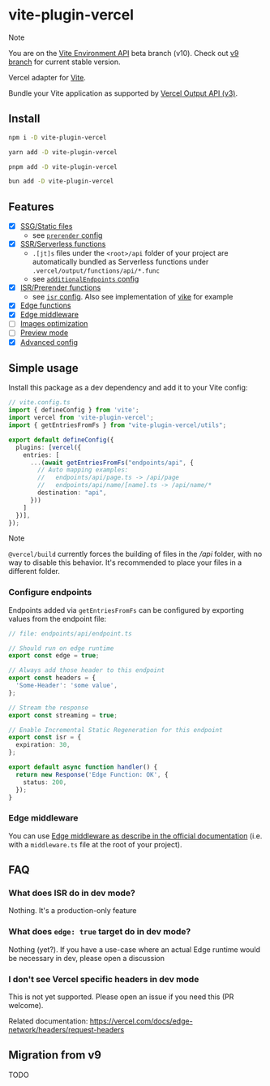 # vite-plugin-vercel

> [!NOTE]
> You are on the [Vite Environment API](https://vite.dev/guide/api-environment.html#environment-configuration) beta branch (v10). Check out [v9 branch](https://github.com/magne4000/vite-plugin-vercel/tree/v9) for current stable version.

Vercel adapter for [Vite](https://vitejs.dev/).

Bundle your Vite application as supported by [Vercel Output API (v3)](https://vercel.com/docs/build-output-api/v3).

## Install

```bash
npm i -D vite-plugin-vercel
```

```bash
yarn add -D vite-plugin-vercel
```

```bash
pnpm add -D vite-plugin-vercel
```

```bash
bun add -D vite-plugin-vercel
```

## Features

- [x] [SSG/Static files](https://vercel.com/docs/build-output-api/v3/primitives#static-files)
  - see [`prerender` config](/packages/vercel/src/types.ts#L37)
- [x] [SSR/Serverless functions](https://vercel.com/docs/build-output-api/v3/primitives#serverless-functions)
  - `.[jt]s` files under the `<root>/api` folder of your project are automatically bundled as Serverless functions under `.vercel/output/functions/api/*.func`
  - see [`additionalEndpoints` config](/packages/vercel/src/types.ts#L62)
- [x] [ISR/Prerender functions](https://vercel.com/docs/build-output-api/v3/primitives#prerender-functions)
  - see [`isr` config](/packages/vercel/src/types.ts#L89). Also see implementation of [vike](/packages/vike-integration/vike.ts) for example
- [x] [Edge functions](https://vercel.com/docs/build-output-api/v3/primitives#edge-functions)
- [x] [Edge middleware](https://vercel.com/docs/functions/edge-middleware/middleware-api)
- [ ] [Images optimization](https://vercel.com/docs/build-output-api/v3/configuration#images)
- [ ] [Preview mode](https://vercel.com/docs/build-output-api/v3/features#preview-mode)
- [x] [Advanced config](/packages/vercel/src/types.ts#L19)

## Simple usage

Install this package as a dev dependency and add it to your Vite config:

```ts
// vite.config.ts
import { defineConfig } from 'vite';
import vercel from 'vite-plugin-vercel';
import { getEntriesFromFs } from "vite-plugin-vercel/utils";

export default defineConfig({
  plugins: [vercel({
    entries: [
      ...(await getEntriesFromFs("endpoints/api", {
        // Auto mapping examples:
        //   endpoints/api/page.ts -> /api/page
        //   endpoints/api/name/[name].ts -> /api/name/*
        destination: "api",
      }))
    ]
  })],
});
```

> [!NOTE]
> `@vercel/build` currently forces the building of files in the _/api_ folder, with no way to disable this behavior.
> It's recommended to place your files in a different folder.

### Configure endpoints

Endpoints added via `getEntriesFromFs` can be configured by exporting values from the endpoint file:

```ts
// file: endpoints/api/endpoint.ts

// Should run on edge runtime
export const edge = true;

// Always add those header to this endpoint
export const headers = {
  'Some-Header': 'some value',
};

// Stream the response
export const streaming = true;

// Enable Incremental Static Regeneration for this endpoint
export const isr = {
  expiration: 30,
};

export default async function handler() {
  return new Response('Edge Function: OK', {
    status: 200,
  });
}
```

### Edge middleware

You can use [Edge middleware as describe in the official documentation](https://vercel.com/docs/functions/edge-middleware/middleware-api) (i.e. with a `middleware.ts` file at the root of your project).

## FAQ

### What does ISR do in dev mode?
Nothing. It's a production-only feature

### What does `edge: true` target do in dev mode?
Nothing (yet?). If you have a use-case where an actual Edge runtime would be necessary in dev, please open a discussion

### I don't see Vercel specific headers in dev mode
This is not yet supported. Please open an issue if you need this (PR welcome).

Related documentation: https://vercel.com/docs/edge-network/headers/request-headers

## Migration from v9

TODO
